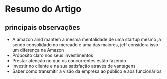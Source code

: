 # Resumo do Artigo

## principais observações
* A amazon aind mantem a mesma mentalidade de uma startup mesmo ja sendo consolidado no mercado e uma das maiores, jeff considera isso um diferença na Amazon
* Próposito claro nos seus investimentos
* Prestar atenção no que os concorrentes estão fazendo
* Investir no cliente e na sua satisfação através de vantagens
* Saber como transmitir a visão da empresa ao público e aos funcionários

